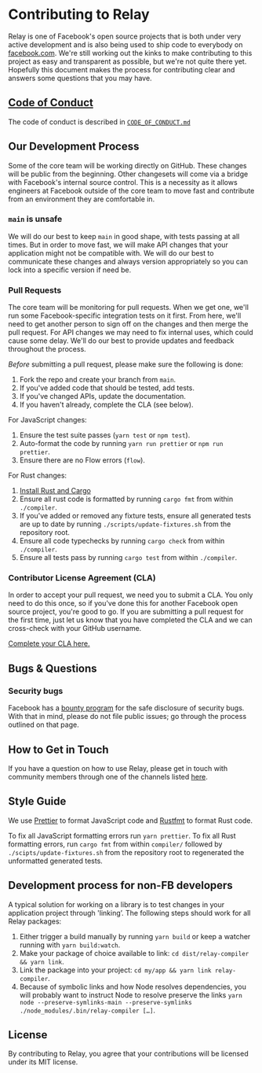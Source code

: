 # Contributing to Relay

Relay is one of Facebook's open source projects that is both under very active development and is also being used to ship code to everybody on [facebook.com](https://www.facebook.com). We're still working out the kinks to make contributing to this project as easy and transparent as possible, but we're not quite there yet. Hopefully this document makes the process for contributing clear and answers some questions that you may have.

## [Code of Conduct](https://code.facebook.com/codeofconduct)

The code of conduct is described in [`CODE_OF_CONDUCT.md`](CODE_OF_CONDUCT.md)

## Our Development Process

Some of the core team will be working directly on GitHub. These changes will be public from the beginning. Other changesets will come via a bridge with Facebook's internal source control. This is a necessity as it allows engineers at Facebook outside of the core team to move fast and contribute from an environment they are comfortable in.

### `main` is unsafe

We will do our best to keep `main` in good shape, with tests passing at all times. But in order to move fast, we will make API changes that your application might not be compatible with. We will do our best to communicate these changes and always version appropriately so you can lock into a specific version if need be.

### Pull Requests

The core team will be monitoring for pull requests. When we get one, we'll run some Facebook-specific integration tests on it first. From here, we'll need to get another person to sign off on the changes and then merge the pull request. For API changes we may need to fix internal uses, which could cause some delay. We'll do our best to provide updates and feedback throughout the process.

*Before* submitting a pull request, please make sure the following is done:

1. Fork the repo and create your branch from `main`.
2. If you've added code that should be tested, add tests.
3. If you've changed APIs, update the documentation.
4. If you haven't already, complete the CLA (see below).

For JavaScript changes:

1. Ensure the test suite passes (`yarn test` or `npm test`).
2. Auto-format the code by running `yarn run prettier` or `npm run prettier`.
3. Ensure there are no Flow errors (`flow`).

For Rust changes:

1. [Install Rust and Cargo](https://www.rust-lang.org/tools/install)
2. Ensure all rust code is formatted by running `cargo fmt` from within `./compiler`.
3. If you've added or removed any fixture tests, ensure all generated tests are up to date by running `./scripts/update-fixtures.sh` from the repository root.
4. Ensure all code typechecks by running `cargo check` from within `./compiler`.
5. Ensure all tests pass by running `cargo test` from within `./compiler`.

### Contributor License Agreement (CLA)

In order to accept your pull request, we need you to submit a CLA. You only need to do this once, so if you've done this for another Facebook open source project, you're good to go. If you are submitting a pull request for the first time, just let us know that you have completed the CLA and we can cross-check with your GitHub username.

[Complete your CLA here.](https://code.facebook.com/cla)

## Bugs & Questions

### Security bugs

Facebook has a [bounty program](https://www.facebook.com/whitehat/) for the safe disclosure of security bugs. With that in mind, please do not file public issues; go through the process outlined on that page.

## How to Get in Touch

If you have a question on how to use Relay, please get in touch with community members through one of the channels listed [here](https://relay.dev/help).

## Style Guide

We use [Prettier](https://prettier.io/) to format JavaScript code and [Rustfmt](https://rust-lang.github.io/rustfmt/) to format Rust code.

To fix all JavaScript formatting errors run `yarn prettier`. To fix all Rust formatting errors, run `cargo fmt` from within `compiler/` followed by `./scipts/update-fixtures.sh` from the repository root to regenerated the unformatted generated tests.

## Development process for non-FB developers

A typical solution for working on a library is to test changes in your application project through 'linking’. The
following steps should work for all Relay packages:

1. Either trigger a build manually by running `yarn build` or keep a watcher running with `yarn build:watch`.
1. Make your package of choice available to link: `cd dist/relay-compiler && yarn link`.
1. Link the package into your project: `cd my/app && yarn link relay-compiler`.
1. Because of symbolic links and how Node resolves dependencies, you will probably want to instruct Node to resolve
   preserve the links `yarn node --preserve-symlinks-main --preserve-symlinks ./node_modules/.bin/relay-compiler […]`.

## License

By contributing to Relay, you agree that your contributions will be licensed under its MIT license.
